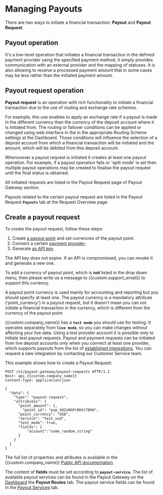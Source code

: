 # Managing Payouts

There are two ways to initiate a financial transaction: **Payout** and **Payout Request**.

## Payout operation

 It's a low-level operation that initiates a financial transaction in the defined payment provider using the specified payment method, it simply provides communication with an external provider and the mapping of statuses. It is also allowing to receive a processed payment amount that in some cases may be less rather than the initiated payment amount.

## Payout request operation

**Payout request** is an operation with rich functionality to initiate a financial transaction due to the use of routing and exchange rate schemes. 

For example, this use enables to apply an exchange rate if a payout is made in the different currency then the currency of the deposit account where it is initiated from. The routing or failover conditions can be applied or changed using web interface in the in the appropriate Routing Scheme settings at the Dashboard. Those conditions will influence the selection of a deposit account from which a financial transaction will be initiated and the amount, which will be debited from this deposit account.

Whensoever a payout request is initiated it creates at least one payout operation. For example, if a payout operation fails or 'split mode' is set then multiple payout operations may be created to finalise the payout request until the final status is obtained. 


All initiated requests are listed in the Payout Request page of Payout Gateway section. 

Payouts related to the certain payout request are listed in the Payout Request  **`Payouts`** tab at the Request Overview page.
 
## Create a payout request

To create the payout request, follow these steps:

1. Create [a payout point]({{custom.dashboard_base_url}}payout-gateway/payout-points) and set currencies of the payout point. 
2. Connect a certain [payment provider]({{custom.dashboard_base_url}}connect-directory/payment-providers/);
3. Generate [an API key]({{custom.dashboard_base_url}}organization/settings/api-keys). 
  
The API key does not expire. If an API is compromissed, you can revoke it and generate a new one.

To add a currency of payout point, which is **not** listed in the drop down menu, then please write us a message to {{custom.support_email}} to support this currency.

A payout point currency is used mainly for accounting and reporting but you should specify at least one. The payout currency is a mandatory attribute ('point_currency') in a payout request, but it doesn't mean you can not initiate a financial transaction in the currency, which is different from the currency of the payout point.

{{custom.company_name}} has a **`test mode`** you should use for testing. It operates separately from **`live mode`**, so you can make changes without affecting your live data. Using a test provider account it is possible only to initiate test payout requests. Payout and payment requests can be initiated from live deposit accounts only when you connect at least one provider, which supports payouts from the list of [established integrations](/connectors/index.md). You can request a new integration by contacting our Customer Service team.

This example shows how to create a Payout Request:

```http
POST /v1/payout-gateway/payout-requests HTTP/1.1
Host: api.{{custom.company_name}}
Content-Type: application/json

{
  "data": {
    "type": "payout-request",
    "attributes": {
      "point_amount": 1,
	    "point_id": "pop_SHZxNhPrDHtCf8hH",
      "point_currency": "USD",
      "service": "test_usd",
      "test_mode": true,
      "fields": {
    	  "account":"some_random_string"
      }
    }
  }
}
```    

The full list of properties and atributes is available in the {{custom.company_name}} [Public API documentation]({{custom.redoc_base_url}}#tag/Payout-gateway/paths/~1payout-gateway~1payout-requests/post). 

The content of **fields** must be set according to **`payout-service`**. The list of available payout services can be found in the Payout Gateway on the [Dashboard]({{custom.dashboard_base_url}}payout-gateway/payout-routes) the **Payout Routes** tab.
 The payout service fields can be found in the [Payout Services]({{custom.dashboard_base_url}}connect-directory/payout-services) tab.
